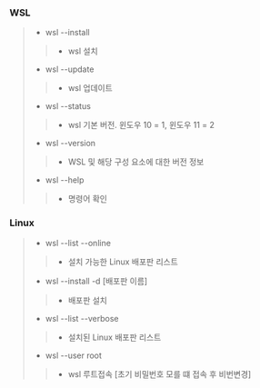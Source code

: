 ### WSL
> - wsl --install
>> - wsl 설치
> - wsl --update
>> - wsl 업데이트
> - wsl --status
>> - wsl 기본 버전. 윈도우 10 = 1, 윈도우 11 = 2
> - wsl --version
>> - WSL 및 해당 구성 요소에 대한 버전 정보
> - wsl --help
>> - 명령어 확인

### Linux
> - wsl --list --online
>> - 설치 가능한 Linux 배포판 리스트
> - wsl --install -d [배포판 이름]
>> - 배포판 설치
> - wsl --list --verbose
>> - 설치된 Linux 배포판 리스트
> - wsl --user root
>> - wsl 루트접속 [초기 비밀번호 모를 떄 접속 후 비번변경]